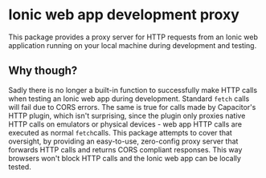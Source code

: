# Ionic web app development proxy

This package provides a proxy server for HTTP requests from an Ionic web application running on your local machine during development and testing.

## Why though?

Sadly there is no longer a built-in function to successfully make HTTP calls when testing an Ionic web app during development. Standard `fetch` calls will fail due to CORS errors. The same is true for calls made by Capacitor's HTTP plugin, which isn't surprising, since the plugin only proxies native HTTP calls on emulators or physical devices - web app HTTP calls are executed as normal `fetch`calls.
This package attempts to cover that oversight, by providing an easy-to-use, zero-config proxy server that forwards HTTP calls and returns CORS compliant responses. This way browsers won't block HTTP calls and the Ionic web app can be locally tested.
